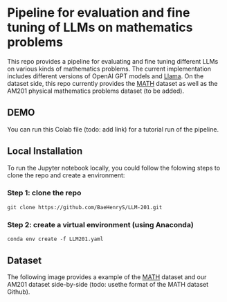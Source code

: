 # Pipeline for evaluation and fine tuning of LLMs on mathematics problems

This repo provides a pipeline for evaluating and fine tuning different LLMs on various kinds of mathematics problems. The current implementation includes different versions of OpenAI GPT models and [Llama](https://huggingface.co/docs/transformers/main/model_doc/llama). On the dataset side, this repo currently provides the [MATH](https://paperswithcode.com/dataset/math) dataset as well as the AM201 physical mathematics problems dataset (to be added). 

## DEMO

You can run this Colab file (todo: add link) for a tutorial run of the pipeline. 

## Local Installation 

To run the Jupyter notebook locally, you could follow the folowing steps to clone the repo and create a environment:

### Step 1: clone the repo

```
git clone https://github.com/BaeHenryS/LLM-201.git
```
### Step 2: create a virtual environment (using Anaconda)

```
conda env create -f LLM201.yaml
```

## Dataset 

The following image provides a example of the [MATH](https://paperswithcode.com/dataset/math) dataset and our AM201 dataset side-by-side (todo: usethe format of the MATH dataset Github).